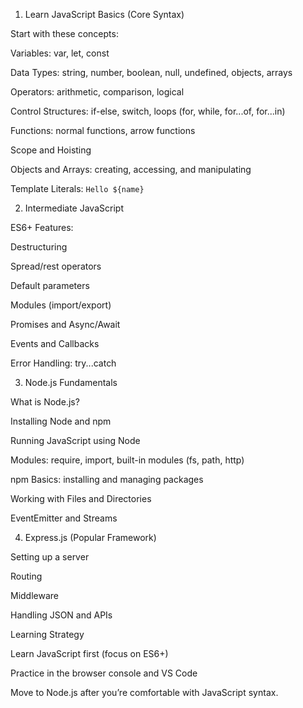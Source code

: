 1. Learn JavaScript Basics (Core Syntax)

Start with these concepts:

Variables: var, let, const

Data Types: string, number, boolean, null, undefined, objects, arrays

Operators: arithmetic, comparison, logical

Control Structures: if-else, switch, loops (for, while, for...of, for...in)

Functions: normal functions, arrow functions

Scope and Hoisting

Objects and Arrays: creating, accessing, and manipulating

Template Literals: `Hello ${name}`

2. Intermediate JavaScript

ES6+ Features:

Destructuring

Spread/rest operators

Default parameters

Modules (import/export)

Promises and Async/Await

Events and Callbacks

Error Handling: try...catch

3. Node.js Fundamentals

What is Node.js?

Installing Node and npm

Running JavaScript using Node

Modules: require, import, built-in modules (fs, path, http)

npm Basics: installing and managing packages

Working with Files and Directories

EventEmitter and Streams

4. Express.js (Popular Framework)

Setting up a server

Routing

Middleware

Handling JSON and APIs

Learning Strategy

Learn JavaScript first (focus on ES6+)

Practice in the browser console and VS Code

Move to Node.js after you’re comfortable with JavaScript syntax.

